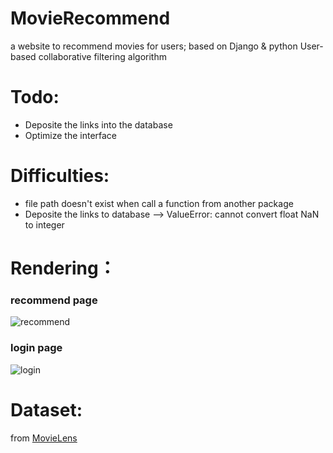 # MovieRecommend
a website to recommend movies for users;
based on Django & python
User-based collaborative filtering algorithm
# Todo:
* Deposite the links into the database
* Optimize the  interface

# Difficulties:
* file path doesn't exist when call a function from another package
* Deposite the links to database --> ValueError: cannot convert float NaN to integer

# Rendering：
### recommend page
![recommend](https://ws2.sinaimg.cn/large/006tNc79ly1g2yen7kfd2j313x0jijuk.jpg)
### login page
![login](https://ws1.sinaimg.cn/large/006tNc79ly1g2yep08eonj30x105kgly.jpg)

# Dataset:
from [MovieLens
](https://grouplens.org/datasets/movielens/)



